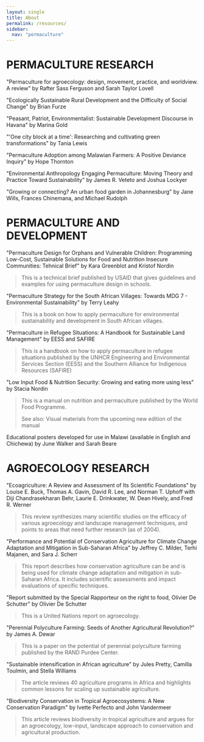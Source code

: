 ```yaml
---
layout: single
title: About
permalink: /resources/
sidebar:
  nav: "permaculture"
---
```


# PERMACULTURE RESEARCH
"Permaculture for agroecology: design, movement, practice, and worldview. A review" by Rafter Sass Ferguson and Sarah Taylor Lovell

"Ecologically Sustainable Rural Development and the Difficulty of Social Change" by Brian Furze

"Peasant, Patriot, Environmentalist: Sustainable Development Discourse in Havana" by Marina Gold

"'One city block at a time': Researching and cultivating green transformations" by Tania Lewis 

"Permaculture Adoption among Malawian Farmers: A Positive Deviance Inquiry" by Hope Thornton 

"Environmental Anthropology Engaging Permaculture: Moving Theory and Practice Toward Sustainability" by James R. Veteto and Joshua Lockyer

"Growing or connecting? An urban food garden in Johannesburg" by Jane Wills, Frances Chinemana, and Michael Rudolph

# PERMACULTURE AND DEVELOPMENT
"Permaculture Design for Orphans and Vulnerable Children: Programming Low-Cost, Sustainable Solutions for Food and Nutrition Insecure Communities: Tehnical Brief" by Kara Greenblot and Kristof Nordin

> This is a technical brief published by USAID that gives guidelines and examples for using permaculture design in schools. 

"Permaculture Strategy for the South African Villages: Towards MDG 7 - Environmental Sustainability" by Terry Leahy 

> This is a book on how to apply permaculture for environmental sustainability and development in South African villages. 

"Permaculture in Refugee Situations: A Handbook for Sustainable Land Management" by EESS and SAFIRE 

> This is a handbook on how to apply permaculture in refugee situations published by the UNHCR Engineering and Environmental Services Section (EESS) and the Southern Alliance for Indigenous Resources (SAFIRE)

"Low Input Food & Nutrition Security: Growing and eating more using less" by Stacia Nordin

> This is a manual on nutrition and permaculture published by the World Food Programme. 
> 
> See also: Visual materials from the upcoming new edition of the manual 

Educational posters developed for use in Malawi (available in English and Chichewa) by June Walker and Sarah Beare

# AGROECOLOGY RESEARCH
"Ecoagriculture: A Review and Assessment of Its Scientific Foundations" by Louise E. Buck, Thomas A. Gavin, David R. Lee, and Norman T. Uphoff with Diji Chandrasekharan Behr, Laurie E. Drinkwater, W. Dean Hively, and Fred R. Werner 

> This review synthesizes many scientific studies on the efficacy of various agroecology and landscape management techniques, and points to areas that need further research (as of 2004). 

"Performance and Potential of Conservation Agriculture for Climate Change Adaptation and Mitigation in Sub-Saharan Africa" by Jeffrey C. Milder, Terhi Majanen, and Sara J. Scherr

> This report describes how conservation agriculture can be and is being used for climate change adaptation and mitigation in sub-Saharan Africa. It includes scientific assessments and impact evaluations of specific techniques. 

"Report submitted by the Special Rapporteur on the right to food, Olivier De Schutter" by Olivier De Schutter 

> This is a United Nations report on agroecology. 

"Perennial Polyculture Farming: Seeds of Another Agricultural Revolution?" by James A. Dewar 

> This is a paper on the potential of perennial polyculture farming published by the RAND Purdee Center. 

"Sustainable intensification in African agriculture" by Jules Pretty, Camilla Toulmin, and Stella Williams

> The article reviews 40 agriculture programs in Africa and highlights common lessons for scaling up sustainable agriculture. 

"Biodiversity Conservation in Tropical Agroecosystems: A New Conservation Paradigm" by Ivette Perfecto and John Vandermeer

> This article reviews biodiversity in tropical agriculture and argues for an agroecology, low-input, landscape approach to conservation and agricultural production. 